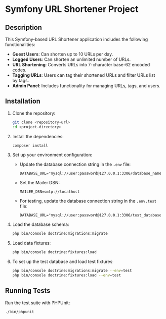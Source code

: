# Symfony URL Shortener Project

## Description

This Symfony-based URL Shortener application includes the following functionalities:

- **Guest Users**: Can shorten up to 10 URLs per day.
- **Logged Users**: Can shorten an unlimited number of URLs.
- **URL Shortening**: Converts URLs into 7-character base-62 encoded codes.
- **Tagging URLs**: Users can tag their shortened URLs and filter URLs list by tags.
- **Admin Panel**: Includes functionality for managing URLs, tags, and users.

## Installation

1. Clone the repository:
   ```bash
   git clone <repository-url>
   cd <project-directory>
   ```

2. Install the dependencies:
   ```bash
   composer install
   ```

3. Set up your environment configuration:
    - Update the database connection string in the `.env` file:
      ```
      DATABASE_URL="mysql://user:password@127.0.0.1:3306/database_name"
      ```
    - Set the Mailer DSN:
      ```
      MAILER_DSN=smtp://localhost
      ```

    - For testing, update the database connection string in the `.env.test` file:
      ```
      DATABASE_URL="mysql://user:password@127.0.0.1:3306/test_database_name"
      ```

4. Load the database schema:
   ```bash
   php bin/console doctrine:migrations:migrate
   ```

5. Load data fixtures:
   ```bash
   php bin/console doctrine:fixtures:load
   ```

6. To set up the test database and load test fixtures:
   ```bash
   php bin/console doctrine:migrations:migrate --env=test
   php bin/console doctrine:fixtures:load --env=test
   ```

## Running Tests

Run the test suite with PHPUnit:
```bash
./bin/phpunit
```
